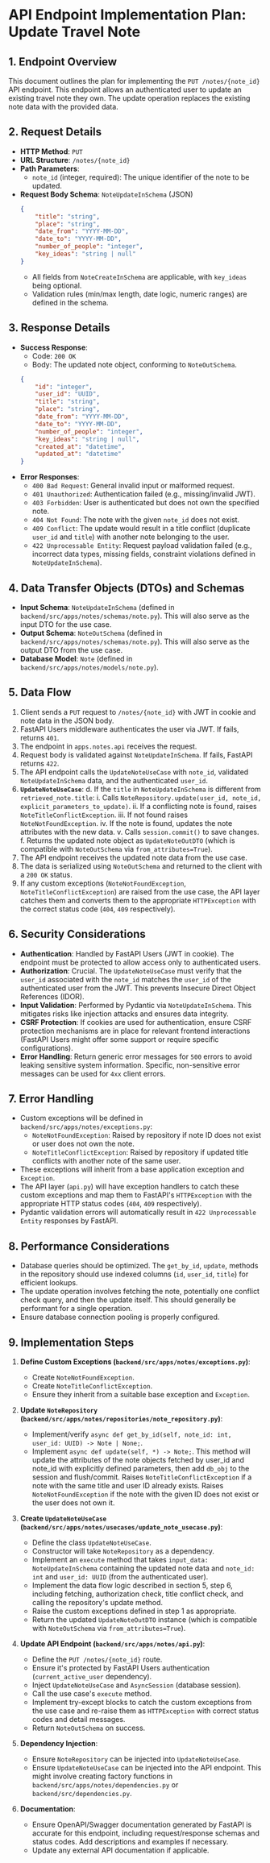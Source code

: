 # API Endpoint Implementation Plan: Update Travel Note

## 1. Endpoint Overview
This document outlines the plan for implementing the `PUT /notes/{note_id}` API endpoint. This endpoint allows an authenticated user to update an existing travel note they own. The update operation replaces the existing note data with the provided data.

## 2. Request Details
-   **HTTP Method**: `PUT`
-   **URL Structure**: `/notes/{note_id}`
-   **Path Parameters**:
    -   `note_id` (integer, required): The unique identifier of the note to be updated.
-   **Request Body Schema**: `NoteUpdateInSchema` (JSON)
    ```json
    {
        "title": "string",
        "place": "string",
        "date_from": "YYYY-MM-DD",
        "date_to": "YYYY-MM-DD",
        "number_of_people": "integer",
        "key_ideas": "string | null"
    }
    ```
    - All fields from `NoteCreateInSchema` are applicable, with `key_ideas` being optional.
    - Validation rules (min/max length, date logic, numeric ranges) are defined in the schema.

## 3. Response Details
-   **Success Response**:
    -   Code: `200 OK`
    -   Body: The updated note object, conforming to `NoteOutSchema`.
    ```json
    {
        "id": "integer",
        "user_id": "UUID",
        "title": "string",
        "place": "string",
        "date_from": "YYYY-MM-DD",
        "date_to": "YYYY-MM-DD",
        "number_of_people": "integer",
        "key_ideas": "string | null",
        "created_at": "datetime",
        "updated_at": "datetime"
    }
    ```
-   **Error Responses**:
    -   `400 Bad Request`: General invalid input or malformed request.
    -   `401 Unauthorized`: Authentication failed (e.g., missing/invalid JWT).
    -   `403 Forbidden`: User is authenticated but does not own the specified note.
    -   `404 Not Found`: The note with the given `note_id` does not exist.
    -   `409 Conflict`: The update would result in a title conflict (duplicate `user_id` and `title`) with another note belonging to the user.
    -   `422 Unprocessable Entity`: Request payload validation failed (e.g., incorrect data types, missing fields, constraint violations defined in `NoteUpdateInSchema`).

## 4. Data Transfer Objects (DTOs) and Schemas
-   **Input Schema**: `NoteUpdateInSchema` (defined in `backend/src/apps/notes/schemas/note.py`). This will also serve as the input DTO for the use case.
-   **Output Schema**: `NoteOutSchema` (defined in `backend/src/apps/notes/schemas/note.py`). This will also serve as the output DTO from the use case.
-   **Database Model**: `Note` (defined in `backend/src/apps/notes/models/note.py`).

## 5. Data Flow
1.  Client sends a `PUT` request to `/notes/{note_id}` with JWT in cookie and note data in the JSON body.
2.  FastAPI Users middleware authenticates the user via JWT. If fails, returns `401`.
3.  The endpoint in `apps.notes.api` receives the request.
4.  Request body is validated against `NoteUpdateInSchema`. If fails, FastAPI returns `422`.
5.  The API endpoint calls the `UpdateNoteUseCase` with `note_id`, validated `NoteUpdateInSchema` data, and the authenticated `user_id`.
6.  **`UpdateNoteUseCase`**:
    d.  If the `title` in `NoteUpdateInSchema` is different from `retrieved_note.title`:
        i.  Calls `NoteRepository.update(user_id, note_id, explicit_parameters_to_update)`.
        ii. If a conflicting note is found, raises `NoteTitleConflictException`.
        iii. If not found raises `NoteNotFoundException`.
        iv.  If the note is found, updates the note attributes with the new data.
        v.  Calls `session.commit()` to save changes. 
    f.  Returns the updated note object as `UpdateNoteOutDTO` (which is compatible with `NoteOutSchema` via `from_attributes=True`).
7.  The API endpoint receives the updated note data from the use case.
8.  The data is serialized using `NoteOutSchema` and returned to the client with a `200 OK` status.
9.  If any custom exceptions (`NoteNotFoundException`, `NoteTitleConflictException`) are raised from the use case, the API layer catches them and converts them to the appropriate `HTTPException` with the correct status code (`404`, `409` respectively).

## 6. Security Considerations
-   **Authentication**: Handled by FastAPI Users (JWT in cookie). The endpoint must be protected to allow access only to authenticated users.
-   **Authorization**: Crucial. The `UpdateNoteUseCase` must verify that the `user_id` associated with the `note_id` matches the `user_id` of the authenticated user from the JWT. This prevents Insecure Direct Object References (IDOR).
-   **Input Validation**: Performed by Pydantic via `NoteUpdateInSchema`. This mitigates risks like injection attacks and ensures data integrity.
-   **CSRF Protection**: If cookies are used for authentication, ensure CSRF protection mechanisms are in place for relevant frontend interactions (FastAPI Users might offer some support or require specific configurations).
-   **Error Handling**: Return generic error messages for `500` errors to avoid leaking sensitive system information. Specific, non-sensitive error messages can be used for `4xx` client errors.

## 7. Error Handling
-   Custom exceptions will be defined in `backend/src/apps/notes/exceptions.py`:
    -   `NoteNotFoundException`: Raised by repository if note ID does not exist or user does not own the note.
    -   `NoteTitleConflictException`: Raised by repository if updated title conflicts with another note of the same user.
-   These exceptions will inherit from a base application exception and `Exception`.
-   The API layer (`api.py`) will have exception handlers to catch these custom exceptions and map them to FastAPI's `HTTPException` with the appropriate HTTP status codes (`404`, `409` respectively).
-   Pydantic validation errors will automatically result in `422 Unprocessable Entity` responses by FastAPI.

## 8. Performance Considerations
-   Database queries should be optimized. The `get_by_id`, `update`, methods in the repository should use indexed columns (`id`, `user_id`, `title`) for efficient lookups.
-   The update operation involves fetching the note, potentially one conflict check query, and then the update itself. This should generally be performant for a single operation.
-   Ensure database connection pooling is properly configured.

## 9. Implementation Steps

1.  **Define Custom Exceptions (`backend/src/apps/notes/exceptions.py`)**:
    *   Create `NoteNotFoundException`.
    *   Create `NoteTitleConflictException`.
    *   Ensure they inherit from a suitable base exception and `Exception`.

2.  **Update `NoteRepository` (`backend/src/apps/notes/repositories/note_repository.py`)**:
    *   Implement/verify `async def get_by_id(self, note_id: int, user_id: UUID) -> Note | None;`.
    *   Implement `async def update(self, *) -> Note;`. This method will update the attributes of the note objects fetched by user_id and note_id with explicitly defined parameters, then add `db_obj` to the session and flush/commit. Raises `NoteTitleConflictException` if a note with the same title and user ID already exists. Raises `NoteNotFoundException` if the note with the given ID does not exist or the user does not own it.

3.  **Create `UpdateNoteUseCase` (`backend/src/apps/notes/usecases/update_note_usecase.py`)**:
    *   Define the class `UpdateNoteUseCase`.
    *   Constructor will take `NoteRepository` as a dependency.
    *   Implement an `execute` method that takes `input_data: NoteUpdateInSchema` containing the updated note data and `note_id: int` and `user_id: UUID` (from the authenticated user).
    *   Implement the data flow logic described in section 5, step 6, including fetching, authorization check, title conflict check, and calling the repository's update method.
    *   Raise the custom exceptions defined in step 1 as appropriate.
    *   Return the updated `UpdateNoteOutDTO` instance (which is compatible with `NoteOutSchema` via `from_attributes=True`).

4.  **Update API Endpoint (`backend/src/apps/notes/api.py`)**:
    *   Define the `PUT /notes/{note_id}` route.
    *   Ensure it's protected by FastAPI Users authentication (`current_active_user` dependency).
    *   Inject `UpdateNoteUseCase` and `AsyncSession` (database session).
    *   Call the use case's `execute` method.
    *   Implement try-except blocks to catch the custom exceptions from the use case and re-raise them as `HTTPException` with correct status codes and detail messages.
    *   Return `NoteOutSchema` on success.

5.  **Dependency Injection**:
    *   Ensure `NoteRepository` can be injected into `UpdateNoteUseCase`.
    *   Ensure `UpdateNoteUseCase` can be injected into the API endpoint. This might involve creating factory functions in `backend/src/apps/notes/dependencies.py` or `backend/src/dependencies.py`.

6.  **Documentation**:
    *   Ensure OpenAPI/Swagger documentation generated by FastAPI is accurate for this endpoint, including request/response schemas and status codes. Add descriptions and examples if necessary.
    *   Update any external API documentation if applicable.
